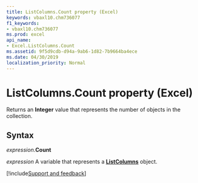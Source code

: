 ```yaml
---
title: ListColumns.Count property (Excel)
keywords: vbaxl10.chm736077
f1_keywords:
- vbaxl10.chm736077
ms.prod: excel
api_name:
- Excel.ListColumns.Count
ms.assetid: 9f5d9cdb-d94a-9ab6-1d82-7b9664ba4ece
ms.date: 04/30/2019
localization_priority: Normal
---
```



# ListColumns.Count property (Excel)

Returns an **Integer** value that represents the number of objects in the collection.


## Syntax

_expression_.**Count**

_expression_ A variable that represents a **[ListColumns](Excel.ListColumns.md)** object.




[!include[Support and feedback](~/includes/feedback-boilerplate.md)]